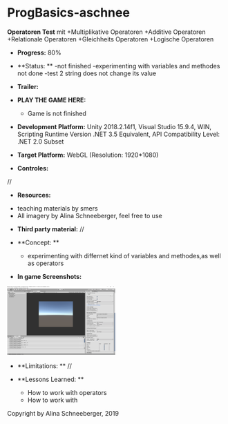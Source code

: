 # ProgBasics-aschnee

**Operatoren Test** mit 
+Multiplikative Operatoren
+Additive Operatoren
+Relationale Operatoren
+Gleichheits Operatoren
+Logische Operatoren

+ **Progress:** 80%
+ **Status: ** 
	-not finished
	-experimenting with variables and methodes not done
	-test 2 string does not change its value
 
+ **Trailer:** 
+ **PLAY THE GAME HERE:** 
	- Game is not finished
+ **Development Platform:** 
	Unity 2018.2.14f1, 
	Visual Studio 15.9.4, 
	WIN, 
	Scripting Runtime Version .NET 3.5 Equivalent, 
	API Compatibility Level: .NET 2.0 Subset
+ **Target Platform:** 
	WebGL (Resolution: 1920*1080)

 
+ **Controles:** 

// 
+ **Resources:** 

- teaching materials by smers		
- All imagery by Alina Schneeberger, feel free to use
	


 
+ **Third party material:**
 //	

+ **Concept:
** 
	- experimenting with differnet kind of variables and methodes,as well as operators 
+ **In game Screenshots:**

<div>
<img src="./Screenshots/firstScreenshots.PNG" width="250">
</div>

+ **Limitations:
** //  
 
+ **Lessons Learned:
**   
	- How to work with operators  
	- How to work with   
	


Copyright by Alina Schneeberger, 2019
